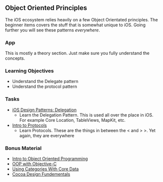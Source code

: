 ## Object Oriented Principles

The iOS ecosystem relies heavily on a few Object Orientated principles. The
beginner items covers the stuff that is somewhat unique to iOS. Going further
you will see these patterns *everywhere*. 

### App
This is mostly a theory section. Just make sure you fully understand the
concepts.

### Learning Objectives
  - Understand the Delegate pattern
  - Understand the protocol pattern

### Tasks

  - [iOS Design Patterns:
    Delegation](http://blog.teamtreehouse.com/ios-design-patterns-delegation-part-2-2)
      - Learn the Delegation Pattern. This is used all over the place in iOS.
        For example Core Location, TableViews, MapKit, etc.
  - [Intro to
    Protocols](http://iosdevelopertips.com/cocoa/introduction-to-protocols.html "Intro to Protocols")
      - Learn Protocols. These are the things in between the < and > >. Yet
        again, they are everywhere

### Bonus Material

 - [Intro to Object Oriented
   Programming](http://www.appcoda.com/objective-c-object-oriented-programming-intro/ "Intro to Object Oriented Programming")
 - [OOP with
   Objective-C](http://developer.apple.com/library/ios/#documentation/Cocoa/Conceptual/OOP_ObjC/Introduction/Introduction.html#//apple_ref/doc/uid/TP40005149-CH1-SW2 "Object-Oriented Programming with Objective-C")
 - [Using Categories With Core
   Data](http://useyourloaf.com/blog/2010/03/23/using-categories-with-core-data.html "Using Categories with Core Data")
 - [Cocoa Design
    Fundementals](http://developer.apple.com/library/mac/#documentation/Cocoa/Conceptual/CocoaFundamentals/CocoaDesignPatterns/CocoaDesignPatterns.html#//apple_ref/doc/uid/TP40002974-CH6-SW6 "Cocoa Design Fundementals Website")
